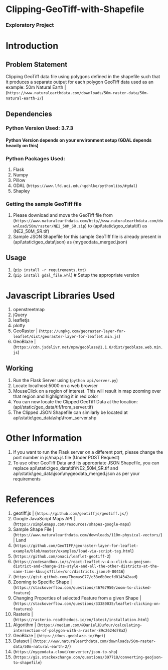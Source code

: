 # Clipping-GeoTiff-with-Shapefile
### Exploratory Project

# Introduction
## Problem Statement
Clipping GeoTiff data file using polygons defined in the shapefile such that it produces a separate output for each polygon
GeoTiff data used as an example: 50m Natural Earth | (`https://www.naturalearthdata.com/downloads/50m-raster-data/50m-natural-earth-2/`)  

## Dependencies
### Python Version Used: 3.7.3 
#### Python Version depends on your environment setup (GDAL depends heavily on this)
### Python Packages Used:
1. Flask
2. Numpy
3. Pillow
4. GDAL (`https://www.lfd.uci.edu/~gohlke/pythonlibs/#gdal`)
5. Shapley
### Getting the sample GeoTiff file
1. Please download and move the GeoTiff file from (`https://www.naturalearthdata.com/http//www.naturalearthdata.com/download/50m/raster/NE2_50M_SR.zip`) to (api\static\geo_data\tif\) as (NE2_50M_SR.tif)
2. Sample JSON Shapefile for this sample GeoTiff file is already present in (api\static\geo_data\json\) as (mygeodata_merged.json)

## Usage
1. (`pip install -r requirements.txt`)
2. (`pip install gdal_file.whl`) # Setup the appropriate version

# Javascript Libraries Used
1. openstreetmap
2. jQuery
3. leafletjs
4. plotty
5. GeoRaster | (`https://unpkg.com/georaster-layer-for-leaflet/dist/georaster-layer-for-leaflet.min.js`)
6. GeoBlaze | (`https://cdn.jsdelivr.net/npm/geoblaze@1.1.0/dist/geoblaze.web.min.js`)

## Working
1. Run the Flask Server using (`python api/server.py`)
2. Locate localhost:5000 on a web browser
3. MouseClick on a region of interest. This will result in map zooming over that region and highlighting it in red color
4. You can now locate the Clipped GeoTiff Data at the location: (api/static/geo_data/tif/from_server.tif)
5. The Clipped JSON Shapefile can similarly be located at api\static\geo_data\shp\from_server.shp

# Other Information
1. If you want to run the Flask server on a different port, please change the port number in js/map.js file (Under POST Request)
2. To use other GeoTiff Data and its appropriate JSON Shapefile, you can replace api\static\geo_data\tif\NE2_50M_SR.tif and api\static\geo_data\json\mygeodata_merged.json as per your requirements

# References
1. geotiff.js | (`https://github.com/geotiffjs/geotiff.js/`)
2. Google JavaScript Maps API | (`https://simplemaps.com/resources/shapes-google-maps`)
3. Sample Shape File | (`https://www.naturalearthdata.com/downloads/110m-physical-vectors/`) | Land
4. (`https://github.com/GeoTIFF/georaster-layer-for-leaflet-example/blob/master/examples/load-via-script-tag.html`)
5. (`https://github.com/onaci/leaflet-geotiff-2`)
6. (`https://codesandbox.io/s/react-leaflet-v-4-x-click-a-geojson-district-and-change-its-style-and-all-the-other-districts-at-the-same-time-kbuujs?file=/src/districts.json:0-80416`)
7. (`https://gist.github.com/ThomasG77/c38e6b0ecfd014342aad`)
8. Zooming to Specific Shape | (`https://stackoverflow.com/questions/46767950/zoom-to-clicked-feature`)
9. Changing Properties of selected Feature from a given Shape | (`https://stackoverflow.com/questions/33380035/leaflet-clicking-on-features`)
10. Rasterio | (`https://rasterio.readthedocs.io/en/latest/installation.html`)
11. Algorithm | (`https://medium.com/@DanielJDufour/calculating-intersection-of-polygon-with-a-raster-89c2624d78a2`)
12. GeoBlaze | (`https://docs.geoblaze.io/#get`)
13. Dataset | (`https://www.naturalearthdata.com/downloads/50m-raster-data/50m-natural-earth-2/`)
14. (`https://mygeodata.cloud/converter/json-to-shp`)
15. (`https://gis.stackexchange.com/questions/397718/converting-geojson-to-shapefile`)
